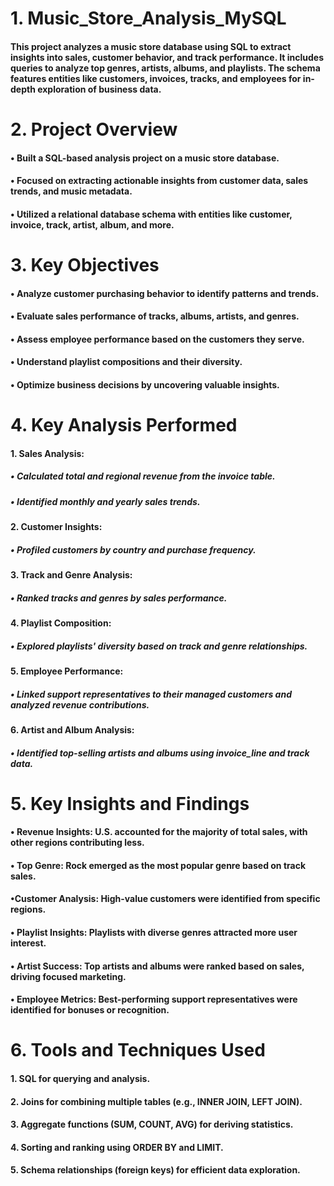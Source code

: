 # 1. Music_Store_Analysis_MySQL
#### This project analyzes a music store database using SQL to extract insights into sales, customer behavior, and track performance. It includes queries to analyze top genres, artists, albums, and playlists. The schema features entities like customers, invoices, tracks, and employees for in-depth exploration of business data.
# 2. Project Overview
#### • Built a SQL-based analysis project on a music store database.
#### • Focused on extracting actionable insights from customer data, sales trends, and music metadata.
#### • Utilized a relational database schema with entities like customer, invoice, track, artist, album, and more.
# 3. Key Objectives
#### • Analyze customer purchasing behavior to identify patterns and trends.
#### • Evaluate sales performance of tracks, albums, artists, and genres.
#### • Assess employee performance based on the customers they serve.
#### • Understand playlist compositions and their diversity.
#### • Optimize business decisions by uncovering valuable insights.
# 4. Key Analysis Performed
#### 1. Sales Analysis:
##### • Calculated total and regional revenue from the invoice table.
##### • Identified monthly and yearly sales trends.
#### 2. Customer Insights:
##### • Profiled customers by country and purchase frequency.
#### 3. Track and Genre Analysis:
##### • Ranked tracks and genres by sales performance.
#### 4. Playlist Composition:
##### • Explored playlists' diversity based on track and genre relationships.
#### 5. Employee Performance:
##### • Linked support representatives to their managed customers and analyzed revenue contributions.
#### 6. Artist and Album Analysis:
##### • Identified top-selling artists and albums using invoice_line and track data.
# 5. Key Insights and Findings
#### • Revenue Insights: U.S. accounted for the majority of total sales, with other regions contributing less.
#### • Top Genre: Rock emerged as the most popular genre based on track sales.
#### •Customer Analysis: High-value customers were identified from specific regions.
#### • Playlist Insights: Playlists with diverse genres attracted more user interest.
#### • Artist Success: Top artists and albums were ranked based on sales, driving focused marketing.
#### • Employee Metrics: Best-performing support representatives were identified for bonuses or recognition.
# 6. Tools and Techniques Used
#### 1. SQL for querying and analysis.
#### 2. Joins for combining multiple tables (e.g., INNER JOIN, LEFT JOIN).
#### 3. Aggregate functions (SUM, COUNT, AVG) for deriving statistics.
#### 4. Sorting and ranking using ORDER BY and LIMIT.
#### 5. Schema relationships (foreign keys) for efficient data exploration.
